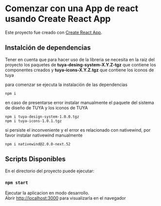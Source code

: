 # Comenzar con una App de react usando Create React App

Este proyecto fue creado con [Create React App](https://github.com/facebook/create-react-app).


## Instalción de dependencias
Tener en cuenta que para hacer uso de la libreria se necesita en la raiz del proyecto los paquetes de **tuya-desing-system-X.Y.Z-tgz** que contiene los componentes creados
y **tuya-icons-X.Y.Z.tgz** que contiene los iconos de tuya

para comenzar se ejecuta la instalación de las dependencias
```ssh
npm i
```

en caso de presentarse error
instalar manualmente el paquete del sistema de diseño de TUYA y los iconos de TUYA
```ssh
npm i tuya-design-system-1.0.0.tgz
npm i tuya-icons-1.0.1.tgz
```
si persiste el inconveniente y el error es relacionado con nativewind, por favor instalar nativewind manualmente
```ssh
npm i nativewind@2.0.0-next.52
```

## Scripts Disponibles

En el directorio del proyecto puede ejecutar: 

### `npm start`

Ejecutar la aplicacion en modo desarrollo.\
Abrir [http://localhost:3000](http://localhost:3000) para visualizarla en el navegador
